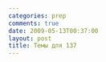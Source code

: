 ```yaml
---
categories: prep
comments: true
date: 2009-05-13T00:37:00
layout: post
title: Темы для 137
---
```


